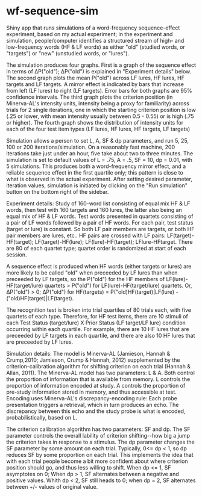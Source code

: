# wf-sequence-sim
Shiny app that runs simulations of a word-frequency sequence-effect experiment, based on my actual experiment; in the experiment and simulation, people/computer identifies a structured stream of high- and low-frequency words (HF & LF words) as either "old" (studied words, or "targets") or "new" (unstudied words, or "lures"). 

The simulation produces four graphs. First is a graph of the sequence effect  in terms of ∆P("old"); ∆P("old") is explained in "Experiment details" below. The second graph plots the mean P("old") across LF lures, HF lures, HF targets and LF targets.  A mirror effect is indicated by bars that increase from left (LF lures) to right (LF targets). Error bars for both graphs are 95% confidence intervals. The third graph plots the criterion position (in Minerva-AL's intensity units, intensity being a proxy for familiarity) across trials for 2 single iterations, one in which the starting criterion position is low (.25 or lower, with mean intensity usually between 0.5 - 0.55) or is high (.75 or higher).  The fourth graph shows the distribution of intensity units for each of the four test item types (LF lures, HF lures, HF targets, LF targets)

Simulation allows a person to set L, A, SF & dp parameters, and run 5, 25, 100 or 200 iterations/simulation. On a reasonably fast machine, 200 iterations take just under an hour, five take about two to three minutes.  The simulation is set to default values of L = .75, A = .5, SF = 10, dp = 0.01, with 5 simulations.  This produces both a word-frequency mirror effect, and a reliable sequence effect in the first quartile only; this pattern is close to what is observed in the actual experiment. After setting desired parameter, iteration values, simulation is initiated by clicking on the "Run simulation" button on the bottom right of the sidebar.

Experiment details:
Study of 160-word list consisting of equal mix HF & LF words, then test with 160 targets and 160 lures, the latter also being an equal mix of HF & LF words.  Test words presented in quartets consisting of a pair of LF words followed by a pair of HF words.  For each pair, test status (target or lure) is constant.  So both LF pair members are targets, or both HF pair members are lures, etc.. HF pairs are crossed with LF pairs: LF(target)-HF(target); LF(target)-HF(lure); LF(lure)-HF(target); LFlure-HFtarget. There are 80 of each quartet type; quartet order is randomized at start of each session.  

A sequence effect is produced when HF words (either targets or lures) are more likely to be called "old" when preceeded by LF lures than when preceeded by LF targets, so the P("old") for the HF members of LF(lure)-HF(target/lure) quartets > P("old") for LF(lure)-HF(target/lure) quartets. Or, ∆P("old") > 0; ∆P("old") for HF(targets) = P("old)HF(target)|LF(lure) - ("old)HF(target)|LF(target).

The recognition test is broken into trial quartiles of 80 trials each, with five quartets of each type. Therefore, for HF test items, there are 10  stimuli of each Test Status (target/lure) X Prior Status (LF target/LF lure) condition occurring within each quartile.  For example, there are 10 HF lures that are preceeded by LF targets in each quartile, and there are also 10 HF lures that are preceeded by LF lures.

Simulation details:
The model is Minerva-AL (Jamieson, Hannah & Crump,2010; Jamieson, Crump & Hannah, 2012) supplemented by the criterion-calibration algorithm for shifting criterion on each trial (Hannah & Allan, 2011).  The Minerva-AL model has two parameters: L & A. Both control the proportion of information that is available from memory. L controls the proportion of information encoded at study. A controls the proportion of pre-study information stored in memory, and thus accessible at test.  Encoding uses Minerva-AL's discrepancy-encoding rule: Each probe presentation triggers a retrieval, which in turn produces an echo. The discrepancy between this echo and the study probe is what is encoded, probabilistically, based on L.

The criterion calibration algorithm has two parameters: SF and dp.  The SF parameter controls the overall lability of criterion shifting--how big a jump the criterion takes in response to a stimulus. The dp parameter changes the SF parameter by some amount on each trial. Typically, 0<= dp < 1, so dp reduces SF by some proportion on each trial. This implements the idea that with each trial people become a bit more confident about where criterion position should go, and thus less willing to shift.  When dp <= 1, SF asymptotes on 0; When dp > 1, SF alternates between a negative and positive values.  Whith dp < 2, SF still heads to 0; when dp = 2, SF alternates between +/- values of original value.

